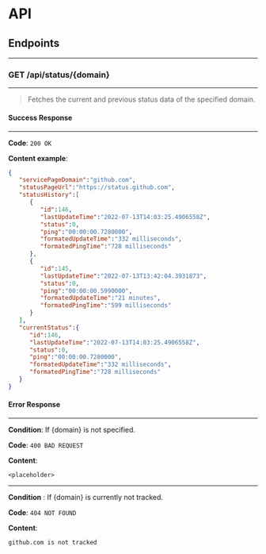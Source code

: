 ﻿# API

## Endpoints
---
 
### GET /api/status/\{domain\}
---

> Fetches the current and previous status data of the specified domain.

#### Success Response
---

**Code**: `200 OK`

**Content example**:

```json
{
   "servicePageDomain":"github.com",
   "statusPageUrl":"https://status.github.com",
   "statusHistory":[
      {
         "id":146,
         "lastUpdateTime":"2022-07-13T14:03:25.4906558Z",
         "status":0,
         "ping":"00:00:00.7280000",
         "formatedUpdateTime":"332 milliseconds",
         "formatedPingTime":"728 milliseconds"
      },
      {
         "id":145,
         "lastUpdateTime":"2022-07-13T13:42:04.3931873",
         "status":0,
         "ping":"00:00:00.5990000",
         "formatedUpdateTime":"21 minutes",
         "formatedPingTime":"599 milliseconds"
      }
   ],
   "currentStatus":{
      "id":146,
      "lastUpdateTime":"2022-07-13T14:03:25.4906558Z",
      "status":0,
      "ping":"00:00:00.7280000",
      "formatedUpdateTime":"332 milliseconds",
      "formatedPingTime":"728 milliseconds"
   }
}
```

#### Error Response
---

**Condition**: If \{domain\} is not specified.

**Code**: `400 BAD REQUEST`

**Content**: 
```
<placeholder>
```

---

**Condition** : If \{domain\} is currently not tracked.

**Code**: `404 NOT FOUND`

**Content**: 
```
github.com is not tracked
```
